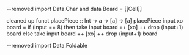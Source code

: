 --removed import Data.Char and data Board = [[Cell]]

cleaned up funct
placePiece :: Int -> a -> [a] -> [a]
placePiece input xo board = if (input == 8) 
    then take input board ++ [xo] ++ drop (input+1) board 
    else take input board ++ [xo] ++ drop (input+1) board

--removed import Data.Foldable